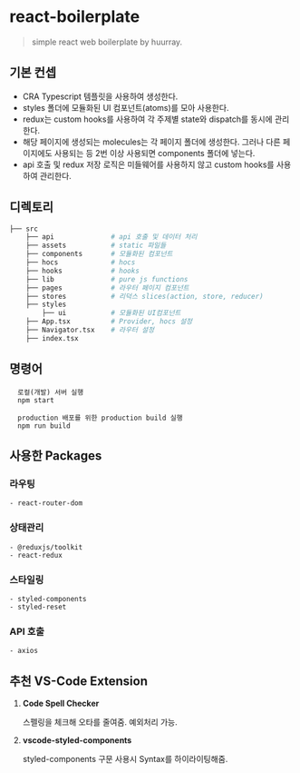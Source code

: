 # react-boilerplate

> simple react web boilerplate by huurray.

## 기본 컨셉

- CRA Typescript 템플릿을 사용하여 생성한다.
- styles 폴더에 모듈화된 UI 컴포넌트(atoms)를 모아 사용한다.
- redux는 custom hooks를 사용하여 각 주제별 state와 dispatch를 동시에 관리한다.
- 해당 페이지에 생성되는 molecules는 각 페이지 폴더에 생성한다. 그러나 다른 페이지에도 사용되는 등 2번 이상 사용되면 components 폴더에 넣는다.
- api 호출 및 redux 저장 로직은 미들웨어를 사용하지 않고 custom hooks를 사용하여 관리한다.

## 디렉토리

```bash
├── src
    ├── api              # api 호출 및 데이터 처리
    ├── assets           # static 파일들
    ├── components       # 모듈화된 컴포넌트
    ├── hocs             # hocs
    ├── hooks            # hooks
    ├── lib              # pure js functions
    ├── pages            # 라우터 페이지 컴포넌트
    ├── stores           # 리덕스 slices(action, store, reducer)
    ├── styles
        ├── ui           # 모듈화된 UI컴포넌트
    ├── App.tsx          # Provider, hocs 설정
    ├── Navigator.tsx    # 라우터 설정
    ├── index.tsx
```

## 명령어

```
  로컬(개발) 서버 실행
  npm start

  production 배포를 위한 production build 실행
  npm run build
```

## 사용한 Packages

### 라우팅

    - react-router-dom

### 상태관리

    - @reduxjs/toolkit
    - react-redux

### 스타일링

    - styled-components
    - styled-reset

### API 호출

    - axios

## 추천 VS-Code Extension

1. **Code Spell Checker**

   스펠링을 체크해 오타를 줄여줌. 예외처리 가능.

2. **vscode-styled-components**

   styled-components 구문 사용시 Syntax를 하이라이팅해줌.
